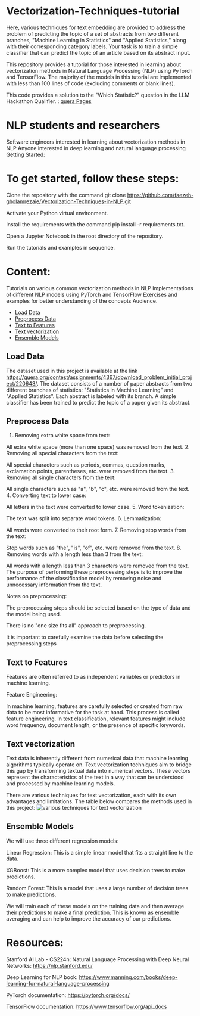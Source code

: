 # Vectorization-Techniques-tutorial
Here, various techniques for text embedding are provided to address the problem of predicting the topic of a set of abstracts from two different branches, "Machine Learning in Statistics" and "Applied Statistics," along with their corresponding category labels. Your task is to train a simple classifier that can predict the topic of an article based on its abstract input.

This repository provides a tutorial for those interested in learning about vectorization methods in Natural Language Processing (NLP) using PyTorch and TensorFlow. The majority of the models in this tutorial are implemented with less than 100 lines of code (excluding comments or blank lines).

This code provides a solution to the "Which Statistic?" question in the LLM Hackathon Qualifier. 
: [quera Pages](https://quera.org/problemset/220643)

# NLP students and researchers
Software engineers interested in learning about vectorization methods in NLP
Anyone interested in deep learning and natural language processing
Getting Started:

# To get started, follow these steps:

Clone the repository with the command git clone https://github.com/faezeh-gholamrezaie/Vectorization-Techniques-in-NLP.git

Activate your Python virtual environment.

Install the requirements with the command pip install -r requirements.txt.

Open a Jupyter Notebook in the root directory of the repository.

Run the tutorials and examples in sequence.

# Content:

Tutorials on various common vectorization methods in NLP
Implementations of different NLP models using PyTorch and TensorFlow
Exercises and examples for better understanding of the concepts
Audience.

- [Load Data](#load-data)
- [Preprocess Data](#preprocess-data)
- [Text to Features](#Text-to-Features)
- [Text vectorization](#text-vectorization)
- [Ensemble Models](#Ensemble-Models)

## Load Data

The dataset used in this project is available at the link https://quera.org/contest/assignments/4367/download_problem_initial_project/220643/.
The dataset consists of a number of paper abstracts from two different branches of statistics: "Statistics in Machine Learning" and "Applied Statistics". Each abstract is labeled with its branch.
A simple classifier has been trained to predict the topic of a paper given its abstract.

## Preprocess Data

1. Removing extra white space from text:

All extra white space (more than one space) was removed from the text.
2. Removing all special characters from the text:

All special characters such as periods, commas, question marks, exclamation points, parentheses, etc. were removed from the text.
3. Removing all single characters from the text:

All single characters such as "a", "b", "c", etc. were removed from the text.
4. Converting text to lower case:

All letters in the text were converted to lower case.
5. Word tokenization:

The text was split into separate word tokens.
6. Lemmatization:

All words were converted to their root form.
7. Removing stop words from the text:

Stop words such as "the", "is", "of", etc. were removed from the text.
8. Removing words with a length less than 3 from the text:

All words with a length less than 3 characters were removed from the text.
The purpose of performing these preprocessing steps is to improve the performance of the classification model by removing noise and unnecessary information from the text.

Notes on preprocessing:

The preprocessing steps should be selected based on the type of data and the model being used.

There is no "one size fits all" approach to preprocessing.

It is important to carefully examine the data before selecting the preprocessing steps


## Text to Features

Features are often referred to as independent variables or predictors in machine learning.

Feature Engineering:

In machine learning, features are carefully selected or created from raw data to be most informative for the task at hand. This process is called feature engineering. In text classification, relevant features might include word frequency, document length, or the presence of specific keywords.

## Text vectorization

Text data is inherently different from numerical data that machine learning algorithms typically operate on. Text vectorization techniques aim to bridge this gap by transforming textual data into numerical vectors. These vectors represent the characteristics of the text in a way that can be understood and processed by machine learning models.

There are various techniques for text vectorization, each with its own advantages and limitations. The table below compares the methods used in this project:
![various techniques for text vectorization](https://github.com/faezeh-gholamrezaie/Vectorization-Techniques-in-NLP/blob/main/various%20techniques%20for%20text%20vectorization.png)

## Ensemble Models

We will use three different regression models:

Linear Regression: This is a simple linear model that fits a straight line to the data.

XGBoost: This is a more complex model that uses decision trees to make predictions.

Random Forest: This is a model that uses a large number of decision trees to make predictions.

We will train each of these models on the training data and then average their predictions to make a final prediction. This is known as ensemble averaging and can help to improve the accuracy of our predictions.

# Resources:

Stanford AI Lab - CS224n: Natural Language Processing with Deep Neural Networks: https://nlp.stanford.edu/

Deep Learning for NLP book: https://www.manning.com/books/deep-learning-for-natural-language-processing

PyTorch documentation: https://pytorch.org/docs/

TensorFlow documentation: https://www.tensorflow.org/api_docs
